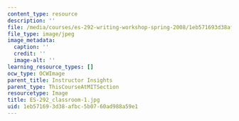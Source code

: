 ```yaml
---
content_type: resource
description: ''
file: /media/courses/es-292-writing-workshop-spring-2008/1eb571693d38afbc5b0760ad988a59e1_ES-292_classroom-1.jpg
file_type: image/jpeg
image_metadata:
  caption: ''
  credit: ''
  image-alt: ''
learning_resource_types: []
ocw_type: OCWImage
parent_title: Instructor Insights
parent_type: ThisCourseAtMITSection
resourcetype: Image
title: ES-292_classroom-1.jpg
uid: 1eb57169-3d38-afbc-5b07-60ad988a59e1
---
```


